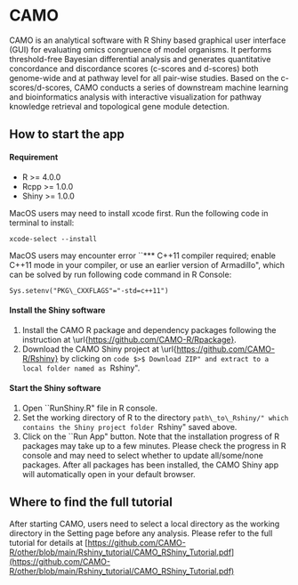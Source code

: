 # CAMO
CAMO is an analytical software with R Shiny based graphical user interface (GUI) for evaluating omics congruence of model organisms. It performs threshold-free Bayesian differential analysis and generates quantitative concordance and discordance scores (c-scores and d-scores) both genome-wide and at pathway level for all pair-wise studies. Based on the c-scores/d-scores, CAMO conducts a series of downstream machine learning and bioinformatics analysis with interactive visualization for pathway knowledge retrieval and topological gene module detection.

## How to start the app

#### Requirement
* R >= 4.0.0
* Rcpp >= 1.0.0
* Shiny >= 1.0.0

MacOS users may need to install xcode first. Run the following code in terminal to install:
```
xcode-select --install
```
MacOS users may encounter error ``*** C++11 compiler required; enable C++11 mode in your compiler, or use an earlier version of Armadillo", which can be solved by run following code command in R Console:
```
Sys.setenv("PKG\_CXXFLAGS"="-std=c++11")
```

#### Install the Shiny software
1. Install the CAMO R package and dependency packages following the instruction at \url{https://github.com/CAMO-R/Rpackage}.
2. Download the CAMO Shiny project at \url{https://github.com/CAMO-R/Rshiny} by clicking on ``code $>$ Download ZIP" and extract to a local folder named as ``Rshiny".

#### Start the Shiny software
1. Open ``RunShiny.R" file in R console.
2. Set the working directory of R to the directory ``path\_to\_Rshiny/" which contains the Shiny project folder ``Rshiny" saved above.
3. Click on the ``Run App" button.
Note that the installation progress of R packages may take up to a few minutes. Please check the progress in R console and may need to select whether to update all/some/none packages. After all packages has been installed, the CAMO Shiny app will automatically open in your default browser.

## Where to find the full tutorial 
After starting CAMO, users need to select a local directory as the working directory in the Setting page before any analysis. Please refer to the full tutorial for details at 
[https://github.com/CAMO-R/other/blob/main/Rshiny_tutorial/CAMO_RShiny_Tutorial.pdf](https://github.com/CAMO-R/other/blob/main/Rshiny_tutorial/CAMO_RShiny_Tutorial.pdf)



